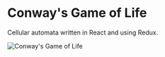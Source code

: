 Conway's Game of Life
============

Cellular automata written in React and using Redux.

![Conway's Game of Life](https://cloud.githubusercontent.com/assets/2503289/17030259/976f1200-4f23-11e6-9a8e-6df9339803c4.gif)
